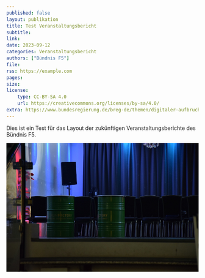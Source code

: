 ```yaml
---
published: false
layout: publikation
title: Test Veranstaltungsbericht
subtitle:  
link:
date: 2023-09-12
categories: Veranstaltungsbericht
authors: ["Bündnis F5"]
file:
rss: https://example.com
pages: 
size: 
license:
    type: CC-BY-SA 4.0
    url: https://creativecommons.org/licenses/by-sa/4.0/
extra: https://www.bundesregierung.de/breg-de/themen/digitaler-aufbruch/datenstrategie-2023-2216620
---
```


Dies ist ein Test für das Layout der zukünftigen Veranstaltungsberichte des Bündnis F5. 

![](/assets/images/testveranstaltungsbericht.JPG)
